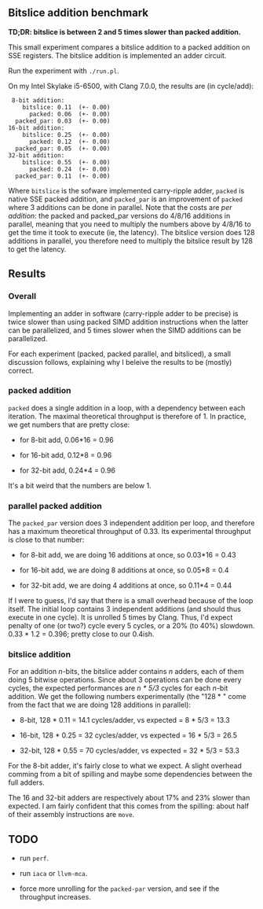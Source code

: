 Bitslice addition benchmark
---

**TD;DR: bitslice is between 2 and 5 times slower than packed addition.**

This small experiment compares a bitslice addition to a packed
addition on SSE registers. The bitslice addition is implemented an
adder circuit.

Run the experiment with `./run.pl`.

On my Intel Skylake i5-6500, with Clang 7.0.0, the results are (in
cycle/add):

```
 8-bit addition:
    bitslice: 0.11  (+- 0.00)
      packed: 0.06  (+- 0.00)
  packed_par: 0.03  (+- 0.00)
16-bit addition:
    bitslice: 0.25  (+- 0.00)
      packed: 0.12  (+- 0.00)
  packed_par: 0.05  (+- 0.00)
32-bit addition:
    bitslice: 0.55  (+- 0.00)
      packed: 0.24  (+- 0.00)
  packed_par: 0.11  (+- 0.00)
```

Where `bitslice` is the sofware implemented carry-ripple adder,
`packed` is native SSE packed addition, and `packed_par` is an
improvement of `packed` where 3 additions can be done in
parallel. Note that the costs are _per addition_: the packed and
packed_par versions do 4/8/16 additions in parallel, meaning that you
need to multiply the numbers above by 4/8/16 to get the time it took
to execute (ie, the latency). The bitslice version does 128 additions
in parallel, you therefore need to multiply the bitslice result by 128
to get the latency.

## Results

### Overall

Implementing an adder in software (carry-ripple adder to be precise)
is twice slower than using packed SIMD addition instructions when the
latter can be parallelized, and 5 times slower when the SIMD additions
can be parallelized.

For each experiment (packed, packed parallel, and bitsliced), a small
discussion follows, explaining why I beleive the results to be
(mostly) correct.

### packed addition

`packed` does a single addition in a loop, with a dependency between
each iteration. The maximal theoretical throughput is therefore
of 1. In practice, we get numbers that are pretty close:

 - for 8-bit add, 0.06*16 = 0.96
 
 - for 16-bit add, 0.12*8 = 0.96
 
 - for 32-bit add, 0.24*4 = 0.96

It's a bit weird that the numbers are below 1.

### parallel packed addition

The `packed_par` version does 3 independent addition per loop, and
therefore has a maximum theoretical throughput of 0.33. Its
experimental throughput is close to that number:

 - for 8-bit add, we are doing 16 additions at once, so 0.03*16 = 0.43
 
 - for 16-bit add, we are doing 8 additions at once, so 0.05*8 = 0.4
 
 - for 32-bit add, we are doing 4 additions at once, so 0.11*4 = 0.44
 
If I were to guess, I'd say that there is a small overhead because of
the loop itself. The initial loop contains 3 independent additions
(and should thus execute in one cycle). It is unrolled 5 times by
Clang. Thus, I'd expect penalty of one (or two?) cycle every 5 cycles,
or a 20% (to 40%) slowdown. 0.33 * 1.2 = 0.396; pretty close to our
0.4ish.
 
### bitslice addition

For an addition _n_-bits, the bitslice adder contains _n_ adders, each
of them doing 5 bitwise operations. Since about 3 operations can be
done every cycles, the expected performances are _n * 5/3_ cycles for
each _n_-bit addition. We get the following numbers experimentally
(the "128 * " come from the fact that we are doing 128 additions in
parallel):

 - 8-bit, 128 * 0.11 = 14.1 cycles/adder, vs expected = 8 * 5/3 = 13.3
 
 - 16-bit, 128 * 0.25 = 32 cycles/adder, vs expected = 16 * 5/3 = 26.5
 
 - 32-bit, 128 * 0.55 = 70 cycles/adder, vs expected = 32 * 5/3 = 53.3
 
For the 8-bit adder, it's fairly close to what we expect. A slight
overhead comming from a bit of spilling and maybe some dependencies
between the full adders.

The 16 and 32-bit adders are respectively about 17% and 23% slower
than expected. I am fairly confident that this comes from the
spilling: about half of their assembly instructions are `move`.




## TODO

 - run `perf`.

 - run `iaca` or `llvm-mca`.

 - force more unrolling for the `packed-par` version, and see if the
   throughput increases.
